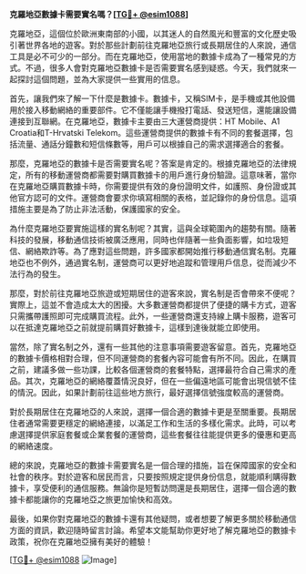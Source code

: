 **克羅地亞數據卡需要實名嗎？[[TG💪+ @esim1088](https://t.me/s/esim1088)]**

克羅地亞，這個位於歐洲東南部的小國，以其迷人的自然風光和豐富的文化歷史吸引著世界各地的遊客。對於那些計劃前往克羅地亞旅行或長期居住的人來說，通信工具是必不可少的一部分。而在克羅地亞，使用當地的數據卡成為了一種常見的方式。不過，很多人會對克羅地亞數據卡是否需要實名感到疑惑。今天，我們就來一起探討這個問題，並為大家提供一些實用的信息。

首先，讓我們來了解一下什麼是數據卡。數據卡，又稱SIM卡，是手機或其他設備用於接入移動網絡的重要部件。它不僅能讓手機撥打電話、發送短信，還能讓設備連接到互聯網。在克羅地亞，數據卡主要由三大運營商提供：HT Mobile、A1 Croatia和T-Hrvatski Telekom。這些運營商提供的數據卡有不同的套餐選擇，包括流量、通話分鐘數和短信條數等，用戶可以根據自己的需求選擇適合的套餐。

那麼，克羅地亞的數據卡是否需要實名呢？答案是肯定的。根據克羅地亞的法律規定，所有的移動運營商都需要對購買數據卡的用戶進行身份驗證。這意味著，當你在克羅地亞購買數據卡時，你需要提供有效的身份證明文件，如護照、身份證或其他官方認可的文件。運營商會要求你填寫相關的表格，並記錄你的身份信息。這項措施主要是為了防止非法活動，保護國家的安全。

為什麼克羅地亞要實施這樣的實名制呢？其實，這與全球範圍內的趨勢有關。隨著科技的發展，移動通信技術被廣泛應用，同時也伴隨著一些負面影響，如垃圾短信、網絡欺詐等。為了應對這些問題，許多國家都開始推行移動通信實名制。克羅地亞也不例外，通過實名制，運營商可以更好地追蹤和管理用戶信息，從而減少不法行為的發生。

那麼，對於前往克羅地亞旅遊或短期居住的遊客來說，實名制是否會帶來不便呢？實際上，這並不會造成太大的困擾。大多數運營商都提供了便捷的購卡方式，遊客只需攜帶護照即可完成購買流程。此外，一些運營商還支持線上購卡服務，遊客可以在抵達克羅地亞之前就提前購買好數據卡，這樣到達後就能立即使用。

當然，除了實名制之外，還有一些其他的注意事項需要遊客留意。首先，克羅地亞的數據卡價格相對合理，但不同運營商的套餐內容可能會有所不同。因此，在購買之前，建議多做一些功課，比較各個運營商的套餐特點，選擇最符合自己需求的產品。其次，克羅地亞的網絡覆蓋情況良好，但在一些偏遠地區可能會出現信號不佳的情況。因此，如果計劃前往這些地方旅行，最好選擇信號強度較高的運營商。

對於長期居住在克羅地亞的人來說，選擇一個合適的數據卡更是至關重要。長期居住者通常需要更穩定的網絡連接，以滿足工作和生活的多樣化需求。此時，可以考慮選擇提供家庭套餐或企業套餐的運營商，這些套餐往往能提供更多的優惠和更高的網絡速度。

總的來說，克羅地亞的數據卡需要實名是一個合理的措施，旨在保障國家的安全和社會的秩序。對於遊客和居民而言，只要按照規定提供身份信息，就能順利購得數據卡，享受便利的通信服務。無論你是短暫訪問還是長期居住，選擇一個合適的數據卡都能讓你的克羅地亞之旅更加愉快和高效。

最後，如果你對克羅地亞的數據卡還有其他疑問，或者想要了解更多關於移動通信方面的資訊，歡迎隨時留言討論。希望本文能幫助你更好地了解克羅地亞的數據卡政策，祝你在克羅地亞擁有美好的體驗！

[[TG💪+ @esim1088](https://t.me/s/esim1088) ![Image](https://i.postimg.cc/4NQfJmqS/Snipaste-2025-05-13-00-14-12.png)]